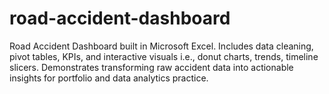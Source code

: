 # road-accident-dashboard
Road Accident Dashboard built in Microsoft Excel. Includes data cleaning, pivot tables, KPIs, and interactive visuals i.e., donut charts, trends, timeline slicers. Demonstrates transforming raw accident data into actionable insights for portfolio and data analytics practice.
